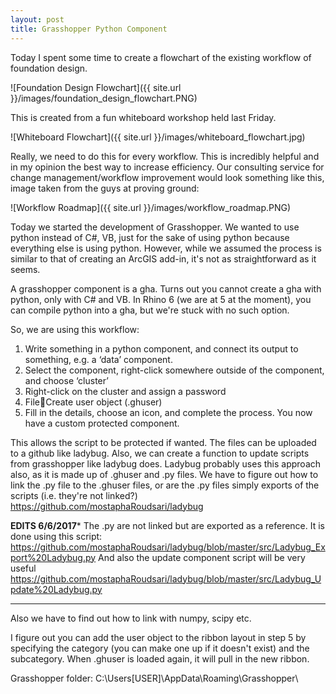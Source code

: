 ```yaml
---
layout: post
title: Grasshopper Python Component
---
```


Today I spent some time to create a flowchart of the existing workflow of foundation design.

![Foundation Design Flowchart]({{ site.url }}/images/foundation_design_flowchart.PNG)

This is created from a fun whiteboard workshop held last Friday.

![Whiteboard Flowchart]({{ site.url }}/images/whiteboard_flowchart.jpg)

Really, we need to do this for every workflow. This is incredibly helpful and in my opinion the best way to increase efficiency. Our consulting service for change management/workflow improvement would look something like this, image taken from the guys at proving ground:

![Workflow Roadmap]({{ site.url }}/images/workflow_roadmap.PNG)


Today we started the development of Grasshopper. We wanted to use python instead of C#, VB, just for the sake of using python because everything else is using python. However, while we assumed the process is similar to that of creating an ArcGIS add-in, it's not as straightforward as it seems.

A grasshopper component is a gha. Turns out you cannot create a gha with python, only with C# and VB. In Rhino 6 (we are at 5 at the moment), you can compile python into a gha, but we're stuck with no such option.

So, we are using this workflow:
1.	Write something in a python component, and connect its output to something, e.g. a ‘data’ component. 
2.	Select the component, right-click somewhere outside of the component, and choose ‘cluster’
3.	Right-click on the cluster and assign a password
4.	FileCreate user object (.ghuser)
5.	Fill in the details, choose an icon, and complete the process. You now have a custom protected component. 

This allows the script to be protected if wanted. The files can be uploaded to a github like ladybug. Also, we can create a function to update scripts from grasshopper like ladybug does. Ladybug probably uses this approach also, as it is made up of .ghuser and .py files. We have to figure out how to link the .py file to the .ghuser files, or are the .py files simply exports of the scripts (i.e. they're not linked?)
https://github.com/mostaphaRoudsari/ladybug 

**EDITS 6/6/2017***
The .py are not linked but are exported as a reference. It is done using this script:
https://github.com/mostaphaRoudsari/ladybug/blob/master/src/Ladybug_Export%20Ladybug.py
And also the update component script will be very useful
https://github.com/mostaphaRoudsari/ladybug/blob/master/src/Ladybug_Update%20Ladybug.py
***


Also we have to find out how to link with numpy, scipy etc.

I figure out you can add the user object to the ribbon layout in step 5 by specifying the category (you can make one up if it doesn't exist) and the subcategory. When .ghuser is loaded again, it will pull in the new ribbon.

Grasshopper folder:
C:\Users\[USER]\AppData\Roaming\Grasshopper\
